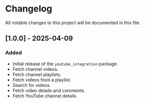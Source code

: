 # Changelog

All notable changes to this project will be documented in this file.

## [1.0.0] - 2025-04-09
### Added
- Initial release of the `youtube_integration` package.
- Fetch channel videos.
- Fetch channel playlists.
- Fetch videos from a playlist.
- Search for videos.
- Fetch video details and comments.
- Fetch YouTube channel details.
